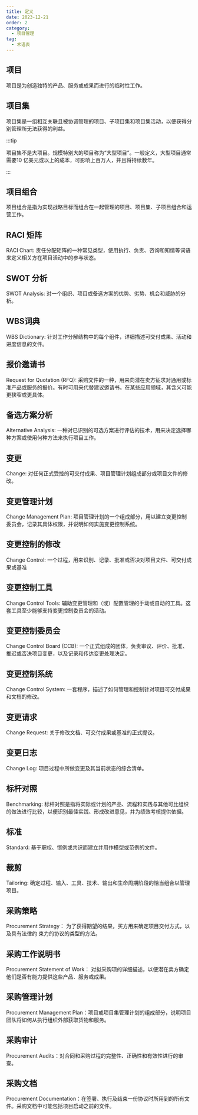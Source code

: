 ```yaml
---
title: 定义
date: 2023-12-21
order: 2
category:
  - 项目管理
tag:
  - 术语表
---
```


## 项目

项目是为创造独特的产品、服务或成果而进行的临时性工作。

## 项目集

项目集是一组相互关联且被协调管理的项目、子项目集和项目集活动，以便获得分别管理所无法获得的利益。

:::tip

项目集不是大项目。规模特别大的项目称为“大型项目”。一般定义，大型项目通常需要10 亿美元或以上的成本，可影响上百万人，并且将持续数年。

:::

## 项目组合

项目组合是指为实现战略目标而组合在一起管理的项目、项目集、子项目组合和运营工作。

## RACI 矩阵 

RACI Chart: 责任分配矩阵的一种常见类型，使用执行、负责、咨询和知情等词语来定义相关方在项目活动中的参与状态。

## SWOT 分析

 SWOT Analysis: 对一个组织、项目或备选方案的优势、劣势、机会和威胁的分析。

## WBS词典

 WBS Dictionary: 针对工作分解结构中的每个组件，详细描述可交付成果、活动和进度信息的文件。

## 报价邀请书

 Request for Quotation (RFQ): 采购文件的一种，用来向潜在卖方征求对通用或标准产品或服务的报价。有时可用来代替建议邀请书。在某些应用领域，其含义可能更狭窄或更具体。

## 备选方案分析 

Alternative Analysis: 一种对已识别的可选方案进行评估的技术，用来决定选择哪种方案或使用何种方法来执行项目工作。

## 变更

 Change: 对任何正式受控的可交付成果、项目管理计划组成部分或项目文件的修改。

## 变更管理计划

 Change Management Plan: 项目管理计划的一个组成部分，用以建立变更控制委员会，记录其具体权限，并说明如何实施变更控制系统。

## 变更控制的修改

Change Control: 一个过程，用来识别、记录、批准或否决对项目文件、可交付成果或基准

## 变更控制工具 

Change Control Tools: 辅助变更管理和（或）配置管理的手动或自动的工具。这套工具至少能够支持变更控制委员会的活动。

## 变更控制委员会

 Change Control Board (CCB): 一个正式组成的团体，负责审议、评价、批准、推迟或否决项目变更，以及记录和传达变更处理决定。

## 变更控制系统

 Change Control System: 一套程序，描述了如何管理和控制针对项目可交付成果和文档的修改。

## 变更请求

 Change Request: 关于修改文档、可交付成果或基准的正式提议。

## 变更日志 

Change Log: 项目过程中所做变更及其当前状态的综合清单。 

## 标杆对照 

Benchmarking: 标杆对照是指将实际或计划的产品、流程和实践与其他可比组织的做法进行比较，以便识别最佳实践、形成改进意见，并为绩效考核提供依据。

## 标准 

Standard: 基于职权、惯例或共识而建立并用作模型或范例的文件。

## 裁剪

 Tailoring: 确定过程、输入、工具、技术、输出和生命周期阶段的恰当组合以管理项目。

## 采购策略 

Procurement Strategy： 为了获得期望的结果，买方用来确定项目交付方式，以及具有法律约
束力的协议的类型的方法。

## 采购工作说明书

 Procurement Statement of Work： 对拟采购项的详细描述，以便潜在卖方确定他们是否有能力提供这些产品、服务或成果。

## 采购管理计划

 Procurement Management Plan：项目或项目集管理计划的组成部分，说明项目团队将如何从执行组织外部获取货物和服务。

## 采购审计

 Procurement Audits：对合同和采购过程的完整性、正确性和有效性进行的审查。

## 采购文档 

Procurement Documentation：在签署、执行及结束一份协议时所用到的所有文件。采购文档中可能包括项目启动之前的文件。